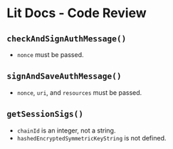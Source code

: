 # Lit Docs - Code Review

## `checkAndSignAuthMessage()`

- `nonce` must be passed.

## `signAndSaveAuthMessage()`

- `nonce`, `uri`, and `resources` must be passed.

## `getSessionSigs()`

- `chainId` is an integer, not a string.
- `hashedEncryptedSymmetricKeyString` is not defined.

